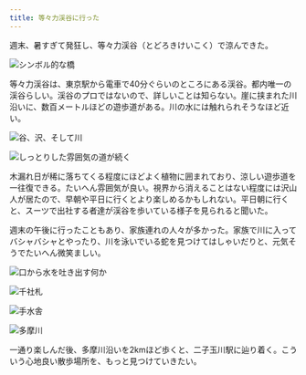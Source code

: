 ```yaml
---
title: 等々力渓谷に行った
---
```

週末、暑すぎて発狂し、等々力渓谷（とどろきけいこく）で涼んできた。

![](https://lh6.googleusercontent.com/3skGiR28yCN0VgvU5R9ZbM7BiYM_CyHcJAYXQDc3_eafjDd2S_HNjZKUBhqWTY7YF5WTtXTJ8xvOj2hTvOWn8vvK3FA7qH4Gfuj4dFuQd_iK6urOhOLeJJ4gc3xUGJ3p7xkNDRnbHPqxnTYPfdCk9gg "シンボル的な橋")

等々力渓谷は、東京駅から電車で40分ぐらいのところにある渓谷。都内唯一の渓谷らしい。渓谷のプロではないので、詳しいことは知らない。崖に挟まれた川沿いに、数百メートルほどの遊歩道がある。川の水には触れられそうなほど近い。

![](https://lh6.googleusercontent.com/-DrAawd_A3PC-v4JhurN-_fJg-riFGNA1PXtpFcpnJqvVOqEtk5P93bcBbmXkCedrHi5IQALdJpBOYIh6RzBOjiRwsxmiga503WGJUNEpGJXgWPB0oMVphRFNj1ez4oFCV1MWC-lcdYgKkJ-2hJ3OMA "谷、沢、そして川")

![](https://lh5.googleusercontent.com/KKGmwnCar_5Btso4yhO7WzFTRRkkKQUF3X_P4WVlyKOwdpHpcAIcKO2xJUr7NpH8gUnhu_Z-2rb55lBMZc2q34KbF0x2qt2p3xt94xvs4YZDnn4EKUi7J2ix5PS00q1I7gVYPJt0XATw-J_YtK3xgbA "しっとりした雰囲気の道が続く")

木漏れ日が稀に落ちてくる程度にほどよく植物に囲まれており、涼しい遊歩道を一往復できる。たいへん雰囲気が良い。視界から消えることはない程度には沢山人が居たので、早朝や平日に行くとより楽しめるかもしれない。平日朝に行くと、スーツで出社する者達が渓谷を歩いている様子を見られると聞いた。

週末の午後に行ったこともあり、家族連れの人々が多かった。家族で川に入ってバシャバシャとやったり、川を泳いでいる蛇を見つけてはしゃいだりと、元気そうでたいへん微笑ましい。

![](https://lh6.googleusercontent.com/AVAhsVTHOY2JOqYIpQlhq72mH6xPWEYFuAUaaK3l8RMGrxr77uaMC-1dQngJibH5u5BYt6LoW057BVqTd9NsfUtbfUD_ZsAoD2nujXTEB04HCw5tTmGnKyjot7DAiGO8QEhjeOylwv1mlxIR1ZU5cWM "口から水を吐き出す何か")

![](https://lh6.googleusercontent.com/Q18Ixf2zm1AQXFqJ2uwKslpD9pZ9bzOB_-oO693nhSD92favB4IHKfdo8f2SYBpmzUh6T-MZb9Z7j8CtBrssvtBoLOdxkFfz0emtosTU3pEowGm6xm8JIjmOzi72xt3kX4A86ctbQHvGFRbbinkiCQA "千社札")

![](https://lh6.googleusercontent.com/xtNhrdm7sGQeY4AxaPz6_9hJjLYXlGjeRhqiaAZZ-QVqsvVB4GMX7rfIKU13yAunKl2X4cecXg0CfYzdPKkjBCIjFIr-wgUztTkaLJ18snfS4SdJ5jNjSvOUS1h8tplwpIWN1auWs_KZfV6S0WqReRk "手水舎")

![](https://lh3.googleusercontent.com/v-c49ZIN0jsfZ1gAyGTKVnmnff2yZ8dBOjw0REZwtu7bm61XtVE7ZkCDK03Wp0jL-Zh10SAzVn3-Sn0yPTVq6r0Pf6PVE-sWlW115NsD7TbFyZ6JTrB5GjvzBHKRqp7b0blzcF92_9K_aKnI0xlhyGU "多摩川")

一通り楽しんだ後、多摩川沿いを2kmほど歩くと、二子玉川駅に辿り着く。こういう心地良い散歩場所を、もっと見つけていきたい。
